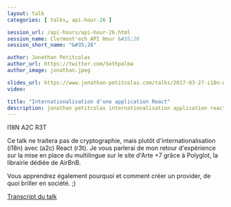 ```yaml
---
layout: talk
categories: [ talks, api-hour-26 ]

session_url: /api-hours/api-hour-26.html
session_name: Clermont'ech API Hour &#35;26
session_short_name: "&#35;26"

author: Jonathan Petitcolas
author_url: https://twitter.com/Sethpolma
author_image: jonathan.jpeg

slides_url: https://www.jonathan-petitcolas.com/talks/2017-03-27-i18n-w2h-r2t.html
video:

title: "Internationalisation d'une application React"
description: jonathan petitcolas internationalisation application react
---
```




I18N A2C R3T

Ce talk ne traitera pas de cryptographie, mais plutôt d'internationalisation (i18n)
avec (a2c) React (r3t). Je vous parlerai de mon retour d'expérience sur la mise en
place du multilingue sur le site d'Arte +7 grâce à Polyglot, la librairie dédiée de
AirBnB.

Vous apprendrez également pourquoi et comment créer un provider, de quoi briller en
société. ;)

[Transcript du talk](https://www.jonathan-petitcolas.com/2017/03/27/internationalizing-react-application-using-polyglot.html)

